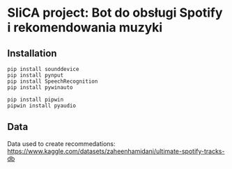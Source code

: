 # SIiCA project: Bot do obsługi Spotify i rekomendowania muzyki

## Installation

```
pip install sounddevice
pip install pynput
pip install SpeechRecognition
pip install pywinauto

pip install pipwin
pipwin install pyaudio
```

## Data

Data used to create recommedations: https://www.kaggle.com/datasets/zaheenhamidani/ultimate-spotify-tracks-db